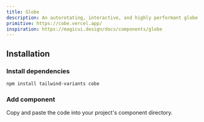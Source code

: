 ```yaml
---
title: Globe
description: An autorotating, interactive, and highly performant globe made using WebGL.
primitive: https://cobe.vercel.app/
inspiration: https://magicui.design/docs/components/globe
---
```


<ComponentPreview name="Globe" />

## Installation

<Steps>

### Install dependencies

```bash
npm install tailwind-variants cobe
```

### Add component

Copy and paste the code into your project's component directory.

<ComponentCode name="Globe" type="ui" />

</Steps>
